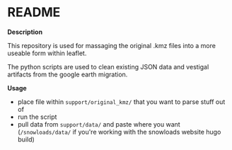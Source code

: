<h1>README</h1>

<strong> Description </strong>

This repository is used for massaging the original .kmz files into a more useable form within leaflet.

The python scripts are used to clean existing JSON data and vestigal artifacts from the google earth migration.

<strong> Usage </strong>

 - place file within `support/original_kmz/` that you want to parse stuff out of
 - run the script
 - pull data from `support/data/` and paste where you want (`/snowloads/data/` if you're working with the snowloads website hugo build)

